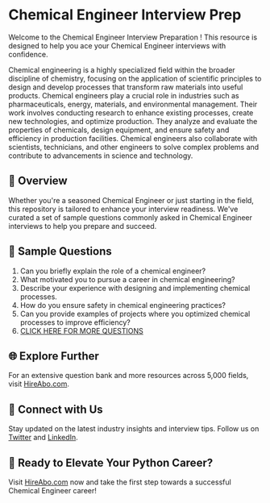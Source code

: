 # Chemical Engineer Interview Prep

Welcome to the Chemical Engineer Interview Preparation ! This resource is designed to help you ace your Chemical Engineer interviews with confidence.

Chemical engineering is a highly specialized field within the broader discipline of chemistry, focusing on the application of scientific principles to design and develop processes that transform raw materials into useful products. Chemical engineers play a crucial role in industries such as pharmaceuticals, energy, materials, and environmental management. Their work involves conducting research to enhance existing processes, create new technologies, and optimize production. They analyze and evaluate the properties of chemicals, design equipment, and ensure safety and efficiency in production facilities. Chemical engineers also collaborate with scientists, technicians, and other engineers to solve complex problems and contribute to advancements in science and technology.

## 🚀 Overview

Whether you're a seasoned Chemical Engineer or just starting in the field, this repository is tailored to enhance your interview readiness. We've curated a set of sample questions commonly asked in Chemical Engineer interviews to help you prepare and succeed.

## 📝 Sample Questions

1. Can you briefly explain the role of a chemical engineer?
2. What motivated you to pursue a career in chemical engineering?
3. Describe your experience with designing and implementing chemical processes.
4. How do you ensure safety in chemical engineering practices?
5. Can you provide examples of projects where you optimized chemical processes to improve efficiency?
6. [CLICK HERE FOR MORE QUESTIONS](https://hireabo.com/job/5_2_8/Chemical%20Engineer)

## 🌐 Explore Further

For an extensive question bank and more resources across 5,000 fields, visit [HireAbo.com](https://www.hireabo.com).

## 📱 Connect with Us

Stay updated on the latest industry insights and interview tips. Follow us on [Twitter](https://twitter.com/hireabo) and [LinkedIn](https://www.linkedin.com/in/hire-abo-3609972a8/).

## 🚀 Ready to Elevate Your Python Career?

Visit [HireAbo.com](https://www.hireabo.com) now and take the first step towards a successful Chemical Engineer career!